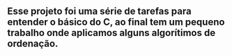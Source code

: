## Esse projeto foi uma série de tarefas para entender o básico do C, ao final tem um pequeno trabalho onde aplicamos alguns algorítimos de ordenação.
